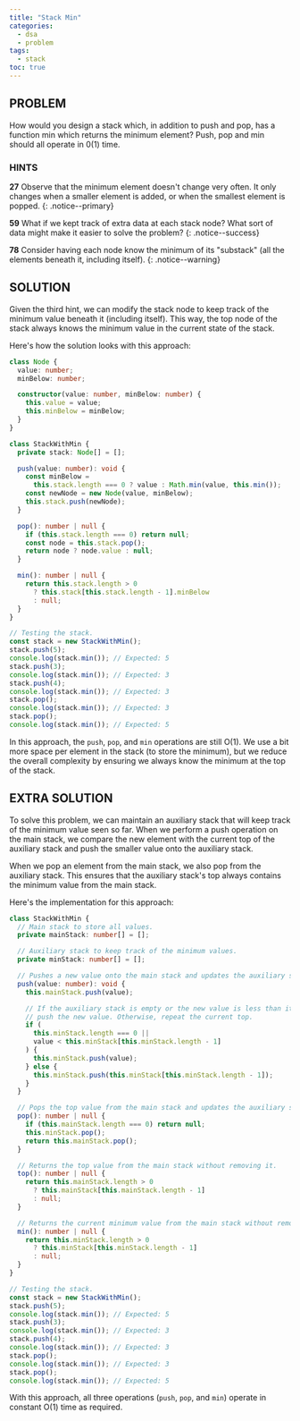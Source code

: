 ```yaml
---
title: "Stack Min"
categories:
  - dsa
  - problem
tags:
  - stack
toc: true
---
```


## PROBLEM

How would you design a stack which, in addition to push and pop, has a function min which returns the minimum element? Push, pop and min should all operate in 0(1) time.

### HINTS

**27** Observe that the minimum element doesn't change very often. It only changes when a  smaller element is added, or when the smallest element is popped.
{: .notice--primary}

**59** What if we kept track of extra data at each stack node? What sort of data might make it easier to solve the problem?
{: .notice--success}

**78** Consider having each node know the minimum of its "substack" (all the elements beneath it, including itself).
{: .notice--warning}

## SOLUTION

Given the third hint, we can modify the stack node to keep track of the minimum value beneath it (including itself). This way, the top node of the stack always knows the minimum value in the current state of the stack. 

Here's how the solution looks with this approach:

```typescript
class Node {
  value: number;
  minBelow: number;

  constructor(value: number, minBelow: number) {
    this.value = value;
    this.minBelow = minBelow;
  }
}

class StackWithMin {
  private stack: Node[] = [];

  push(value: number): void {
    const minBelow =
      this.stack.length === 0 ? value : Math.min(value, this.min());
    const newNode = new Node(value, minBelow);
    this.stack.push(newNode);
  }

  pop(): number | null {
    if (this.stack.length === 0) return null;
    const node = this.stack.pop();
    return node ? node.value : null;
  }

  min(): number | null {
    return this.stack.length > 0
      ? this.stack[this.stack.length - 1].minBelow
      : null;
  }
}

// Testing the stack.
const stack = new StackWithMin();
stack.push(5);
console.log(stack.min()); // Expected: 5
stack.push(3);
console.log(stack.min()); // Expected: 3
stack.push(4);
console.log(stack.min()); // Expected: 3
stack.pop();
console.log(stack.min()); // Expected: 3
stack.pop();
console.log(stack.min()); // Expected: 5
```

In this approach, the `push`, `pop`, and `min` operations are still O(1). We use a bit more space per element in the stack (to store the minimum), but we reduce the overall complexity by ensuring we always know the minimum at the top of the stack.

## EXTRA SOLUTION

To solve this problem, we can maintain an auxiliary stack that will keep track of the minimum value seen so far. When we perform a push operation on the main stack, we compare the new element with the current top of the auxiliary stack and push the smaller value onto the auxiliary stack.

When we pop an element from the main stack, we also pop from the auxiliary stack. This ensures that the auxiliary stack's top always contains the minimum value from the main stack.

Here's the implementation for this approach:

```typescript
class StackWithMin {
  // Main stack to store all values.
  private mainStack: number[] = [];

  // Auxiliary stack to keep track of the minimum values.
  private minStack: number[] = [];

  // Pushes a new value onto the main stack and updates the auxiliary stack.
  push(value: number): void {
    this.mainStack.push(value);

    // If the auxiliary stack is empty or the new value is less than its top,
    // push the new value. Otherwise, repeat the current top.
    if (
      this.minStack.length === 0 ||
      value < this.minStack[this.minStack.length - 1]
    ) {
      this.minStack.push(value);
    } else {
      this.minStack.push(this.minStack[this.minStack.length - 1]);
    }
  }

  // Pops the top value from the main stack and updates the auxiliary stack.
  pop(): number | null {
    if (this.mainStack.length === 0) return null;
    this.minStack.pop();
    return this.mainStack.pop();
  }

  // Returns the top value from the main stack without removing it.
  top(): number | null {
    return this.mainStack.length > 0
      ? this.mainStack[this.mainStack.length - 1]
      : null;
  }

  // Returns the current minimum value from the main stack without removing it.
  min(): number | null {
    return this.minStack.length > 0
      ? this.minStack[this.minStack.length - 1]
      : null;
  }
}

// Testing the stack.
const stack = new StackWithMin();
stack.push(5);
console.log(stack.min()); // Expected: 5
stack.push(3);
console.log(stack.min()); // Expected: 3
stack.push(4);
console.log(stack.min()); // Expected: 3
stack.pop();
console.log(stack.min()); // Expected: 3
stack.pop();
console.log(stack.min()); // Expected: 5
```

With this approach, all three operations (`push`, `pop`, and `min`) operate in constant O(1) time as required.
